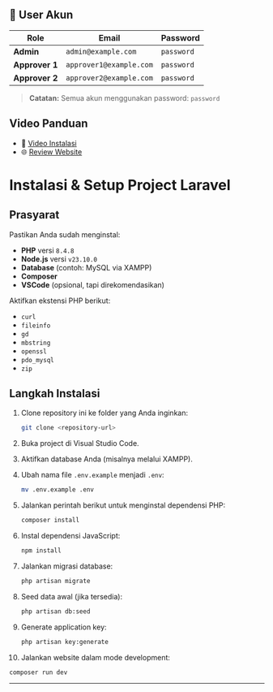 ## 👤 User Akun

| Role           | Email                   | Password   |
| -------------- | ----------------------- | ---------- |
| **Admin**      | `admin@example.com`     | `password` |
| **Approver 1** | `approver1@example.com` | `password` |
| **Approver 2** | `approver2@example.com` | `password` |

> **Catatan:** Semua akun menggunakan password: `password`

## Video Panduan

-   🎥 [Video Instalasi](https://youtu.be/VyTBrNnjTL0)
-   🌐 [Review Website](https://youtu.be/QhfyJIITSBQ)

# Instalasi & Setup Project Laravel

## Prasyarat

Pastikan Anda sudah menginstal:

-   **PHP** versi `8.4.8`
-   **Node.js** versi `v23.10.0`
-   **Database** (contoh: MySQL via XAMPP)
-   **Composer**
-   **VSCode** (opsional, tapi direkomendasikan)

Aktifkan ekstensi PHP berikut:

-   `curl`
-   `fileinfo`
-   `gd`
-   `mbstring`
-   `openssl`
-   `pdo_mysql`
-   `zip`

## Langkah Instalasi

1. Clone repository ini ke folder yang Anda inginkan:

    ```bash
    git clone <repository-url>
    ```

2. Buka project di Visual Studio Code.

3. Aktifkan database Anda (misalnya melalui XAMPP).

4. Ubah nama file `.env.example` menjadi `.env`:

    ```bash
    mv .env.example .env
    ```

5. Jalankan perintah berikut untuk menginstal dependensi PHP:

    ```bash
    composer install
    ```

6. Instal dependensi JavaScript:

    ```bash
    npm install
    ```

7. Jalankan migrasi database:

    ```bash
    php artisan migrate
    ```

8. Seed data awal (jika tersedia):

    ```bash
    php artisan db:seed
    ```

9. Generate application key:

    ```bash
    php artisan key:generate
    ```

10. Jalankan website dalam mode development:

```bash
composer run dev
```

---
